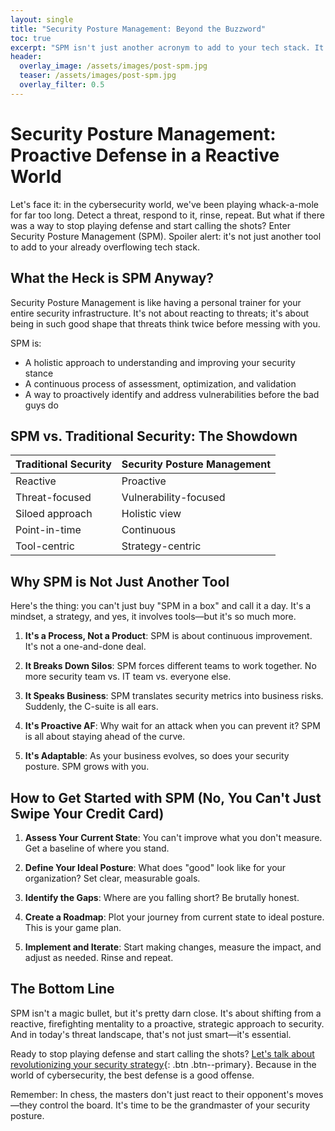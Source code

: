```yaml
---
layout: single
title: "Security Posture Management: Beyond the Buzzword"
toc: true
excerpt: "SPM isn't just another acronym to add to your tech stack. It's a proactive approach that could be the game-changer your security strategy needs."
header:
  overlay_image: /assets/images/post-spm.jpg
  teaser: /assets/images/post-spm.jpg
  overlay_filter: 0.5
---
```


# Security Posture Management: Proactive Defense in a Reactive World

Let's face it: in the cybersecurity world, we've been playing whack-a-mole for far too long. Detect a threat, respond to it, rinse, repeat. But what if there was a way to stop playing defense and start calling the shots? Enter Security Posture Management (SPM). Spoiler alert: it's not just another tool to add to your already overflowing tech stack.

## What the Heck is SPM Anyway?

Security Posture Management is like having a personal trainer for your entire security infrastructure. It's not about reacting to threats; it's about being in such good shape that threats think twice before messing with you.

SPM is:
- A holistic approach to understanding and improving your security stance
- A continuous process of assessment, optimization, and validation
- A way to proactively identify and address vulnerabilities before the bad guys do

## SPM vs. Traditional Security: The Showdown

| Traditional Security | Security Posture Management |
|----------------------|---------------------------|
| Reactive             | Proactive                 |
| Threat-focused       | Vulnerability-focused     |
| Siloed approach      | Holistic view             |
| Point-in-time        | Continuous                |
| Tool-centric         | Strategy-centric          |

## Why SPM is Not Just Another Tool

Here's the thing: you can't just buy "SPM in a box" and call it a day. It's a mindset, a strategy, and yes, it involves tools—but it's so much more.

1. **It's a Process, Not a Product**: 
   SPM is about continuous improvement. It's not a one-and-done deal.

2. **It Breaks Down Silos**: 
   SPM forces different teams to work together. No more security team vs. IT team vs. everyone else.

3. **It Speaks Business**: 
   SPM translates security metrics into business risks. Suddenly, the C-suite is all ears.

4. **It's Proactive AF**: 
   Why wait for an attack when you can prevent it? SPM is all about staying ahead of the curve.

5. **It's Adaptable**: 
   As your business evolves, so does your security posture. SPM grows with you.

## How to Get Started with SPM (No, You Can't Just Swipe Your Credit Card)

1. **Assess Your Current State**: 
   You can't improve what you don't measure. Get a baseline of where you stand.

2. **Define Your Ideal Posture**: 
   What does "good" look like for your organization? Set clear, measurable goals.

3. **Identify the Gaps**: 
   Where are you falling short? Be brutally honest.

4. **Create a Roadmap**: 
   Plot your journey from current state to ideal posture. This is your game plan.

5. **Implement and Iterate**: 
   Start making changes, measure the impact, and adjust as needed. Rinse and repeat.

## The Bottom Line

SPM isn't a magic bullet, but it's pretty darn close. It's about shifting from a reactive, firefighting mentality to a proactive, strategic approach to security. And in today's threat landscape, that's not just smart—it's essential.

Ready to stop playing defense and start calling the shots? [Let's talk about revolutionizing your security strategy](mailto:info@seguri.io){: .btn .btn--primary}. Because in the world of cybersecurity, the best defense is a good offense.

Remember: In chess, the masters don't just react to their opponent's moves—they control the board. It's time to be the grandmaster of your security posture.

